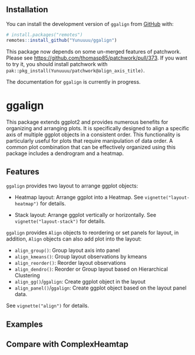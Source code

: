 
<!-- README.md is generated from README.Rmd. Please edit that file -->

## Installation

You can install the development version of `ggalign` from
[GitHub](https://github.com/) with:

``` r
# install.packages("remotes")
remotes::install_github("Yunuuuu/ggalign")
```

This package now depends on some un-merged features of patchwork. Please
see <https://github.com/thomasp85/patchwork/pull/373>. If you want to
try it, you should install patchwork with
`pak::pkg_install(Yunuuuu/patchwork@align_axis_title)`.

The documentation for `ggalign` is currently in progress.

# ggalign

This package extends ggplot2 and provides numerous benefits for
organizing and arranging plots. It is specifically designed to align a
specific axis of multiple ggplot objects in a consistent order. This
functionality is particularly useful for plots that require manipulation
of data order. A common plot combination that can be effectively
organized using this package includes a dendrogram and a heatmap.

## Features

`ggalign` provides two layout to arrange ggplot objects:

- Heatmap layout: Arrange ggplot into a Heatmap. See
  `vignette("layout-heatmap")` for details.

- Stack layout: Arrange ggplot vertically or horizontally. See
  `vignette("layout-stack")` for details.

`ggalign` provides `Align` objects to reordering or set panels for
layout, in addition, `Align` objects can also add plot into the layout:

- `align_group()`: Group layout axis into panel
- `align_kmeans()`: Group layout observations by kmeans
- `align_reorder()`: Reorder layout observations
- `align_dendro()`: Reorder or Group layout based on Hierarchical
  Clustering
- `align_gg()`/`ggalign`: Create ggplot object in the layout
- `align_panel()`/`ggalign`: Create ggplot object based on the layout
  panel data.

See `vignette("align")` for details.

## Examples

## Compare with ComplexHeamtap
